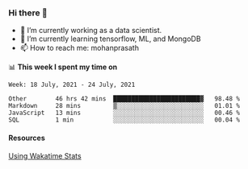 ### Hi there 👋

- 🔭 I’m currently working as a data scientist.
- 🌱 I’m currently learning tensorflow, ML, and MongoDB
- 📫 How to reach me: mohanprasath

📊 **This week I spent my time on**
<!--START_SECTION:waka-->
```text
Week: 18 July, 2021 - 24 July, 2021

Other        46 hrs 42 mins  ████████████████████████▓   98.48 % 
Markdown     28 mins         ▒░░░░░░░░░░░░░░░░░░░░░░░░   01.01 % 
JavaScript   13 mins         ░░░░░░░░░░░░░░░░░░░░░░░░░   00.46 % 
SQL          1 min           ░░░░░░░░░░░░░░░░░░░░░░░░░   00.04 % 
```
<!--END_SECTION:waka-->

#### Resources
[Using Wakatime Stats](https://github.com/marketplace/actions/waka-readme)
